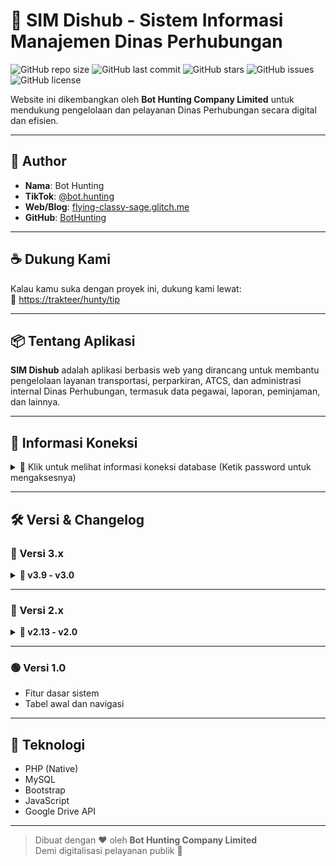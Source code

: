 # 🚦 SIM Dishub - Sistem Informasi Manajemen Dinas Perhubungan

![GitHub repo size](https://img.shields.io/github/repo-size/BotHunting/sim_dishub)
![GitHub last commit](https://img.shields.io/github/last-commit/BotHunting/sim_dishub)
![GitHub stars](https://img.shields.io/github/stars/BotHunting/sim_dishub?style=social)
![GitHub issues](https://img.shields.io/github/issues/BotHunting/sim_dishub)
![GitHub license](https://img.shields.io/github/license/BotHunting/sim_dishub)

Website ini dikembangkan oleh **Bot Hunting Company Limited** untuk mendukung pengelolaan dan pelayanan Dinas Perhubungan secara digital dan efisien.

---

## 👤 Author
- **Nama**: Bot Hunting  
- **TikTok**: [@bot.hunting](https://www.tiktok.com/@bot.hunting)  
- **Web/Blog**: [flying-classy-sage.glitch.me](https://flying-classy-sage.glitch.me)  
- **GitHub**: [BotHunting](https://github.com/BotHunting)

---

## ☕ Dukung Kami
Kalau kamu suka dengan proyek ini, dukung kami lewat:  
🎁 [https://trakteer/hunty/tip](https://trakteer/hunty/tip)

---

## 📦 Tentang Aplikasi

**SIM Dishub** adalah aplikasi berbasis web yang dirancang untuk membantu pengelolaan layanan transportasi, perparkiran, ATCS, dan administrasi internal Dinas Perhubungan, termasuk data pegawai, laporan, peminjaman, dan lainnya.

---

## 🔐 Informasi Koneksi

<details>
  <summary>🔑 Klik untuk melihat informasi koneksi database (Ketik password untuk mengaksesnya)</summary>
  
  <div id="koneksi" style="display:none;">
    <p>**Catatan:** Gunakan informasi ini hanya untuk keperluan pengembangan atau dokumentasi. Jangan gunakan di lingkungan produksi tanpa memastikan keamanannya.</p>
    <ul>
      <li><strong>Host</strong>: `sql12.freesqldatabase.com`</li>
      <li><strong>Database Name</strong>: `sql12772394`</li>
      <li><strong>User</strong>: `sql12772394`</li>
      <li><strong>Password</strong>: `rjALslf1bV`</li>
      <li><strong>Port</strong>: `3306`</li>
      <li><strong>Email</strong>: `bot.hunting@mailnesia.com`</li>
      <li><strong>Account ID</strong>: `1278375`</li>
    </ul>
  </div>
  
  <input type="password" id="passwordInput" placeholder="Masukkan kata sandi">
  <button onclick="checkPassword()">Masukkan</button>

  <script>
    function checkPassword() {
      var password = document.getElementById('passwordInput').value;
      if (password === 'loveyou') {
        document.getElementById('koneksi').style.display = 'block';
      } else {
        alert('Kata sandi salah!');
      }
    }
  </script>

</details>

---

## 🛠️ Versi & Changelog

### 🔷 Versi 3.x
<details>
<summary><strong>📌 v3.9 - v3.0</strong></summary>

- **v3.9** – Perapian `koneksi.php` jadi `config.php`, tambah tabel & backend CCTV  
- **v3.8** – Ganti semua file upload jadi link Google Drive  
- **v3.7** – Integrasi file Anjab via Google Drive, captcha tambah layanan  
- **v3.6** – UI upgrade, fix edit & hapus testimoni  
- **v3.5** – Tabel testimoni, fitur CRUD testimoni, hash password  
- **v3.4** – Upgrade tampilan parkir, bugfix pembayaran  
- **v3.3** – Upgrade tampilan terminal, kolom alamat, bugfix CSS  
- **v3.2** – Fitur & tabel peminjaman  
- **v3.1** – Fix grafik, absensi, dan foto  
- **v3.0** – UI/UX overhaul untuk halaman utama
</details>

---

### 🔷 Versi 2.x
<details>
<summary><strong>📌 v2.13 - v2.0</strong></summary>

- **v2.13 - v2.10** – Perapian kode, fitur riwayat, absensi, SQL injection fix  
- **v2.9 - v2.5** – Tabel jabatan, pegawai, laporan SDM, rules tambahan  
- **v2.4 - v2.0** – Tab lalu lintas, fitur WhatsApp, upload file, bug login & waktu
</details>

---

### 🟢 Versi 1.0
- Fitur dasar sistem
- Tabel awal dan navigasi

---

## 🧩 Teknologi
- PHP (Native)
- MySQL
- Bootstrap
- JavaScript
- Google Drive API

---

> Dibuat dengan ❤️ oleh **Bot Hunting Company Limited**  
> Demi digitalisasi pelayanan publik 🚀

